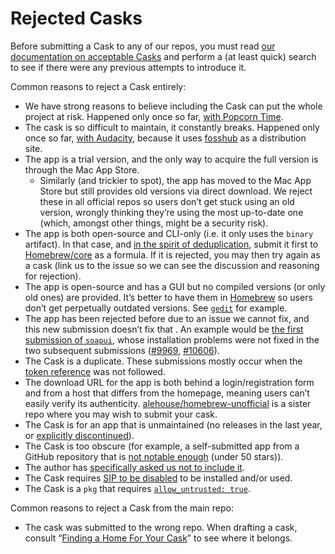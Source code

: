 # Rejected Casks

Before submitting a Cask to any of our repos, you must read [our documentation on acceptable Casks](../development/adding_a_cask.md#finding-a-home-for-your-cask) and perform a (at least quick) search to see if there were any previous attempts to introduce it.

Common reasons to reject a Cask entirely:

+ We have strong reasons to believe including the Cask can put the whole project at risk. Happened only once so far, [with Popcorn Time](https://github.com/Homebrew/homebrew-cask/pull/3954).
+ The cask is so difficult to maintain, it constantly breaks. Happened only once so far, [with Audacity](https://github.com/Homebrew/homebrew-cask/pull/27517), because it uses [fosshub](https://www.fosshub.com/faq.html) as a distribution site.
+ The app is a trial version, and the only way to acquire the full version is through the Mac App Store.
  + Similarly (and trickier to spot), the app has moved to the Mac App Store but still provides old versions via direct download. We reject these in all official repos so users don’t get stuck using an old version, wrongly thinking they’re using the most up-to-date one (which, amongst other things, might be a security risk).
+ The app is both open-source and CLI-only (i.e. it only uses the `binary` artifact). In that case, and [in the spirit of deduplication](https://github.com/Homebrew/homebrew-cask/issues/15603), submit it first to [Homebrew/core](https://github.com/Homebrew/homebrew-core) as a formula. If it is rejected, you may then try again as a cask (link us to the issue so we can see the discussion and reasoning for rejection).
+ The app is open-source and has a GUI but no compiled versions (or only old ones) are provided. It’s better to have them in [Homebrew](https://github.com/Homebrew/homebrew) so users don’t get perpetually outdated versions. See [`gedit`](https://github.com/Homebrew/homebrew-cask/pull/23360) for example.
+ The app has been rejected before due to an issue we cannot fix, and this new submission doesn’t fix that . An example would be [the first submission of `soapui`](https://github.com/Homebrew/homebrew-cask/pull/4939), whose installation problems were not fixed in the two subsequent submissions ([#9969](https://github.com/Homebrew/homebrew-cask/pull/9969), [#10606](https://github.com/Homebrew/homebrew-cask/pull/10606)).
+ The Cask is a duplicate. These submissions mostly occur when the [token reference](../cask_language_reference/token_reference.md) was not followed.
+ The download URL for the app is both behind a login/registration form and from a host that differs from the homepage, meaning users can’t easily verify its authenticity. [alehouse/homebrew-unofficial](https://github.com/alehouse/homebrew-unofficial) is a sister repo where you may wish to submit your cask.
+ The Cask is for an app that is unmaintained (no releases in the last year, or [explicitly discontinued](https://github.com/Homebrew/homebrew-cask/pull/22699)).
+ The Cask is too obscure (for example, a self-submitted app from a GitHub repository that is [not notable enough](https://github.com/Homebrew/homebrew-cask/pull/28103) (under 50 stars)).
+ The author has [specifically asked us not to include it](https://github.com/Homebrew/homebrew-cask/pull/5342).
+ The Cask requires [SIP to be disabled](https://github.com/Homebrew/homebrew-cask/pull/41890) to be installed and/or used.
+ The Cask is a `pkg` that requires [`allow_untrusted: true`](https://github.com/Homebrew/homebrew-cask/blob/master/doc/cask_language_reference/stanzas/pkg.md#pkg-allow_untrusted).

Common reasons to reject a Cask from the main repo:

+ The cask was submitted to the wrong repo. When drafting a cask, consult “[Finding a Home For Your Cask](../development/adding_a_cask.md#finding-a-home-for-your-cask)” to see where it belongs.
